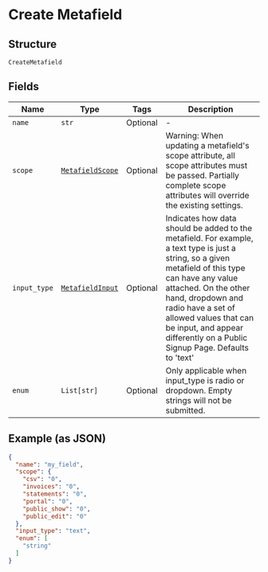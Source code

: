 
# Create Metafield

## Structure

`CreateMetafield`

## Fields

| Name | Type | Tags | Description |
|  --- | --- | --- | --- |
| `name` | `str` | Optional | - |
| `scope` | [`MetafieldScope`](../../doc/models/metafield-scope.md) | Optional | Warning: When updating a metafield's scope attribute, all scope attributes must be passed. Partially complete scope attributes will override the existing settings. |
| `input_type` | [`MetafieldInput`](../../doc/models/metafield-input.md) | Optional | Indicates how data should be added to the metafield. For example, a text type is just a string, so a given metafield of this type can have any value attached. On the other hand, dropdown and radio have a set of allowed values that can be input, and appear differently on a Public Signup Page. Defaults to 'text' |
| `enum` | `List[str]` | Optional | Only applicable when input_type is radio or dropdown. Empty strings will not be submitted. |

## Example (as JSON)

```json
{
  "name": "my_field",
  "scope": {
    "csv": "0",
    "invoices": "0",
    "statements": "0",
    "portal": "0",
    "public_show": "0",
    "public_edit": "0"
  },
  "input_type": "text",
  "enum": [
    "string"
  ]
}
```

